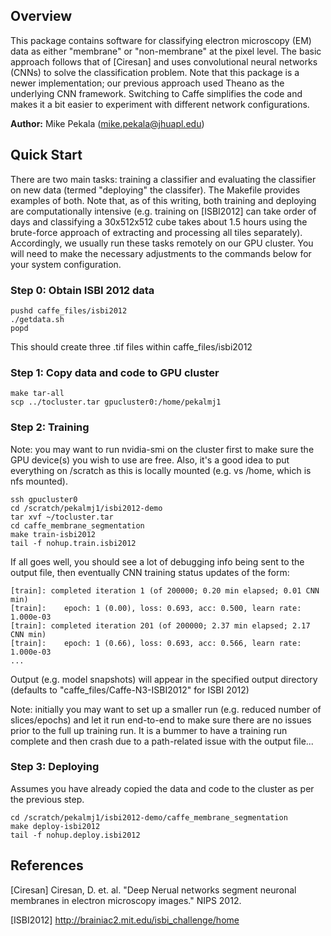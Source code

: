 Overview
-------

This package contains software for classifying electron microscopy (EM) data as either "membrane" or "non-membrane" at the pixel level.  The basic approach follows that of [Ciresan] and uses convolutional neural networks (CNNs) to solve the classification problem.
Note that this package is a newer implementation; our previous approach used Theano as the underlying CNN framework.  Switching to Caffe simplifies the code and makes it a bit easier to experiment with different network configurations.


**Author:** Mike Pekala (mike.pekala@jhuapl.edu)

Quick Start
-------
There are two main tasks: training a classifier and evaluating the classifier on new data (termed "deploying" the classifer).  The Makefile provides examples of both.  Note that, as of this writing, both training and deploying are computationally intensive (e.g. training on [ISBI2012] can take order of days and classifying a 30x512x512 cube takes about 1.5 hours using the brute-force approach of extracting and processing all tiles separately).  Accordingly, we usually run these tasks remotely on our GPU cluster.  You will need to make the necessary adjustments to the commands below for your system configuration.

### Step 0: Obtain ISBI 2012 data

    pushd caffe_files/isbi2012
    ./getdata.sh
    popd

This should create three .tif files within caffe_files/isbi2012

### Step 1: Copy data and code to GPU cluster

    make tar-all
    scp ../tocluster.tar gpucluster0:/home/pekalmj1


### Step 2: Training
Note: you may want to run nvidia-smi on the cluster first to make sure the GPU device(s) you wish to use are free.  Also, it's a good idea to put everything on /scratch as this is locally mounted (e.g. vs /home, which is nfs mounted).

    ssh gpucluster0
    cd /scratch/pekalmj1/isbi2012-demo
    tar xvf ~/tocluster.tar
    cd caffe_membrane_segmentation
    make train-isbi2012
    tail -f nohup.train.isbi2012

If all goes well, you should see a lot of debugging info being sent to the output file, then eventually CNN training status updates of the form:


    [train]: completed iteration 1 (of 200000; 0.20 min elapsed; 0.01 CNN min)
    [train]:    epoch: 1 (0.00), loss: 0.693, acc: 0.500, learn rate: 1.000e-03
    [train]: completed iteration 201 (of 200000; 2.37 min elapsed; 2.17 CNN min)
    [train]:    epoch: 1 (0.66), loss: 0.693, acc: 0.566, learn rate: 1.000e-03
    ...

Output (e.g. model snapshots) will appear in the specified output directory (defaults to "caffe_files/Caffe-N3-ISBI2012" for ISBI 2012)

Note: initially you may want to set up a smaller run (e.g. reduced number of slices/epochs) and let it run end-to-end to make sure there are no issues prior to the full up training run.  It is a bummer to have a training run complete and then crash due to a path-related issue with the output file...


### Step 3: Deploying
Assumes you have already copied the data and code to the cluster as per the previous step.

    cd /scratch/pekalmj1/isbi2012-demo/caffe_membrane_segmentation
    make deploy-isbi2012
    tail -f nohup.deploy.isbi2012


References
-----------
[Ciresan] Ciresan, D. et. al. "Deep Nerual networks segment neuronal membranes in electron microscopy images." NIPS 2012.

[ISBI2012] http://brainiac2.mit.edu/isbi_challenge/home

